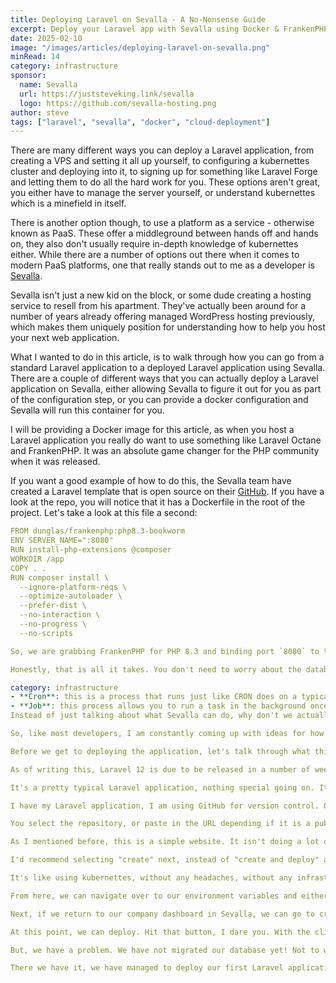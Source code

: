 ```yaml
---
title: Deploying Laravel on Sevalla - A No-Nonsense Guide
excerpt: Deploy your Laravel app with Sevalla using Docker & FrankenPHP for seamless, zero-downtime releases. Say goodbye to server hassles and Kubernetes headaches!
date: 2025-02-10
image: "/images/articles/deploying-laravel-on-sevalla.png"
minRead: 14
category: infrastructure
sponsor:
  name: Sevalla
  url: https://juststeveking.link/sevalla
  logo: https://github.com/sevalla-hosting.png
author: steve
tags: ["laravel", "sevalla", "docker", "cloud-deployment"]
---
```


There are many different ways you can deploy a Laravel application, from creating a VPS and setting it all up yourself, to configuring a kubernettes cluster and deploying into it, to signing up for something like Laravel Forge and letting them to do all the hard work for you. These options aren't great, you either have to manage the server yourself, or understand kubernettes which is a minefield in itself.

There is another option though, to use a platform as a service - otherwise known as PaaS. These offer a middleground between hands off and hands on, they also don't usually require in-depth knowledge of kubernettes either. While there are a number of options out there when it comes to modern PaaS platforms, one that really stands out to me as a developer is [Sevalla](https://juststeveking.link/sevalla).

Sevalla isn't just a new kid on the block, or some dude creating a hosting service to resell from his apartment. They've actually been around for a number of years already offering managed WordPress hosting previously, which makes them uniquely position for understanding how to help you host your next web application.

What I wanted to do in this article, is to walk through how you can go from a standard Laravel application to a deployed Laravel application using Sevalla. There are a couple of different ways that you can actually deploy a Laravel application on Sevalla, either allowing Sevalla to figure it out for you as part of the configuration step, or you can provide a docker configuration and Sevalla will run this container for you.

I will be providing a Docker image for this article, as when you host a Laravel application you really do want to use something like Laravel Octane and FrankenPHP. It was an absolute game changer for the PHP community when it was released.

If you want a good example of how to do this, the Sevalla team have created a Laravel template that is open source on their [GitHub](https://github.com/sevalla-templates/laravel-demo). If you have a look at the repo, you will notice that it has a Dockerfile in the root of the project. Let's take a look at this file a second:

```yaml
FROM dunglas/frankenphp:php8.3-bookworm
ENV SERVER_NAME=":8080"
RUN install-php-extensions @composer
WORKDIR /app
COPY . .
RUN composer install \
  --ignore-platform-reqs \
  --optimize-autoloader \
  --prefer-dist \
  --no-interaction \
  --no-progress \
  --no-scripts

So, we are grabbing FrankenPHP for PHP 8.3 and binding port `8080` to the `SERVER_NAME` env variable. We then want to install composer, set the working directory, copy the project across, then install the dependencies. This is a pretty clean and simple setup, the only thing I'd possibly change is the PHP version!

Honestly, that is all it takes. You don't need to worry about the database layer, or storage later etc - what we want to focus on here is the application itself. Sevalla has the concept of Applications and Databases, you create and manage these separately. Each application that you deploy can have multiple processes, and by default will deploy with a web process. Alongside this web process, you can also set up a Background Worker Process, Cron Process, and a Job Process.

category: infrastructure
- **Cron**: this is a process that runs just like CRON does on a typical server, it works in much the same way.
- **Job**: this process allows you to run a task in the background once, which is useful for alerts, notifications, migrations, etc.
Instead of just talking about what Sevalla can do, why don't we actually deploy something to see how it works and how intuitive it is?

So, like most developers, I am constantly coming up with ideas for how I'd like to build my personal website. You know, the perfectly acceptable one you are visiting right now. Well, currently it is built using Astro and Svelte which is pretty awesome, but tbh - I have been wanting to build it in Laravel for such a long time. No real reason why, other than I like PHP and Laravel is modern PHP. Sevalla supports Laravel and PHP really well, it's almost effortless.

Before we get to deploying the application, let's talk through what this website is going to contain. What is going to make this website work, so we can understand how we deploying it.

As of writing this, Laravel 12 is due to be released in a number of weeks. So when kicking this project off, I used the `--dev` flag to get the latest and greatest of the framework I love.  I decided I didn't want to use a starter kit for this project, as I don't need authentication or anything like that - it's a relatively flat and basic website. However, I will likely add a filament admin panel at some point to allow me to save markdown content for my articles.

It's a pretty typical Laravel application, nothing special going on. It has a database, and that is about it! Super simple right? So, how can we go about deploying this on Sevalla? Let's break it down, step by step.

I have my Laravel application, I am using GitHub for version control. Once I have pushed my latest changes up to GitHub,  all I need to do is connect it to Sevalla and they will take care pretty much all the rest. It is a very hands off deployment process, that enables zero downtime deployments, and auto-scale magic. 

You select the repository, or paste in the URL depending if it is a public or private repo. Choose the branch, and give the application a name. Then you can choose a region, as Sevalla is backed by Google Cloud Platform the available regions are quite good! Then, it is time to choose resources. There are quite a few different choices when it comes to resource allocation, from the smallest $5 a month instance that has 0.3 CPUs and  0.3 Gb of memory - all the way up to $480 beast with 8 CPUs and 32 Gb of memory. 

As I mentioned before, this is a simple website. It isn't doing a lot of memory intensive operations, and it definitely isn't going to require much processing power. So, I will go for a quick $5 instance that will do the job of serving my articles. I can scale this up should I see a spike in resource usage, as that will take me minutes at most.

I'd recommend selecting "create" next, instead of "create and deploy" as we still need to set up our environment and database connection - no point deploying something half done right! This will take us to a screen which I'd call the "environment canvas" which explains very visually the state of your environment. You get free DDoS protection, and the ability to enable edge-caching and CDN usage from Cloudflare as standard. Then you can see the details of your soon to be deployed application, with a quick settings button to quickly scale and update how your instance is configured.

It's like using kubernettes, without any headaches, without any infrastructure worries, all for a transparent price that is clear what you are getting and what it is going to cost you. Predictable.

From here, we can navigate over to our environment variables and either add them manually, or simply import from our `.env` file - which is definitely a time saver! Once these are in, you can tweak, edit, and manage these env variables as much as you need to before deploying your application. Again, don't deploy it just yet - the default Laravel session driver is the database, so your app just won't work properly yet.

Next, if we return to our company dashboard in Sevalla, we can go to create a new database. You get the usual options of MySQL,  PostgreSql, MariaDB, etc. I will choose Postgres for this, as it is my preferred database 80% of the time. You can choose the version, set the database name,  and then configure the credentials. Sevalla allows you to connect services/applications to this database with the click of a button - even allowing you to add the env variables automatically saving potential copy paste errors or issues.

At this point, we can deploy. Hit that button, I dare you. With the click of a button and a short wait later, we have a deployed Laravel application that is going to automatically deploy anytime we push or merge into the main branch of our repo. Giving us hassle free, zero downtime deployments, that are able to leverage all the goodness of Cloudflare and Kubernettes without having to actually use them directly. The first deployment will be a little slower than subsequent deployments, simply because it is the first time you are creating the application and its required dependencies. 

But, we have a problem. We have not migrated our database yet! Not to worry, click on over to the web terminal, and run them yourself! You can of course add this as part of your "build" command, but that is up to you. It isn't always recommended to run migrations on deploy, depending on what you're building etc etc. But I won't go down that rabbit hole right now.

There we have it, we have managed to deploy our first Laravel application onto Sevalla and it was pretty painless and easy. We could take it further and customise the runtime, leveraging Laravel Octane and FrankenPHP - but I will leave that for you to figure out, or perhaps a future adventure?
